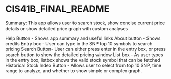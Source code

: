 # CIS41B_FINAL_README

Summary:
This app allows user to search stock, show concise current price details or show detailed price graph with custom analyses

Help Button  - Shows app summary and useful links
About button - Shows credits
Entry box    - User can type in the SNP top 10 symbols to search pricing
Search Button- User can either press enter in the entry box, or press search button to show the detailed pricing window
List box     - As user types in the entry box, listbox shows the valid stock symbol that can be fetched
Historical Stock Index Button - Allows user to select from top 10 SNP, time range to analyze, and whether to show simple or complex graph.
